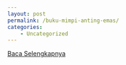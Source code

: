 ```yaml
---
layout: post
permalink: /buku-mimpi-anting-emas/
categories:
    - Uncategorized
---
```


[Baca Selengkapnya](/10)